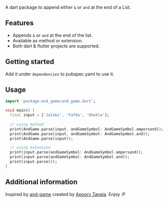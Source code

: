A dart package to append either `&` or `and` at the end of a List.

## Features

- Appends `&` or `and` at the end of the list.
- Available as method or extension.
- Both dart & flutter projects are supported.

## Getting started

Add it under `dependencies` to pubspec.yaml to use it.

## Usage

```dart
import 'package:and_game/and_game.dart';

void main() {
  final input = ['Jalebi', 'Fafda', 'Dhokla'];
  
  // using method
  print(AndGame.parse(input, andGameSymbol: AndGameSymbol.ampersand));
  print(AndGame.parse(input, andGameSymbol: AndGameSymbol.and));
  print(AndGame.parse(input));

  // using extension
  print(input.parse(andGameSymbol: AndGameSymbol.ampersand));
  print(input.parse(andGameSymbol: AndGameSymbol.and));
  print(input.parse());
}
```

## Additional information

Inspired by [and-game](https://twitter.com/apoorv_taneja/status/1440030799579938821?s=20) created by [Apoorv Taneja](https://github.com/plxity). Enjoy :P